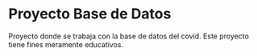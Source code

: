 # Proyecto Base de Datos
Proyecto donde se trabaja con la base de datos del covid. Este proyecto tiene fines meramente educativos.

